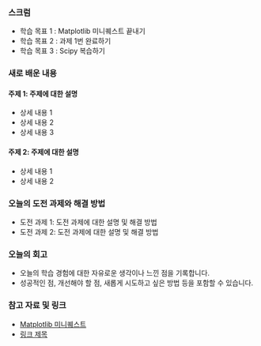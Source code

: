### 스크럼 
- 학습 목표 1 : Matplotlib 미니퀘스트 끝내기
- 학습 목표 2 : 과제 1번 완료하기
- 학습 목표 3 : Scipy 복습하기

### 새로 배운 내용
#### 주제 1: 주제에 대한 설명
- 상세 내용 1
- 상세 내용 2
- 상세 내용 3

#### 주제 2: 주제에 대한 설명
- 상세 내용 1
- 상세 내용 2

### 오늘의 도전 과제와 해결 방법
- 도전 과제 1: 도전 과제에 대한 설명 및 해결 방법
- 도전 과제 2: 도전 과제에 대한 설명 및 해결 방법

### 오늘의 회고
- 오늘의 학습 경험에 대한 자유로운 생각이나 느낀 점을 기록합니다.
- 성공적인 점, 개선해야 할 점, 새롭게 시도하고 싶은 방법 등을 포함할 수 있습니다.

### 참고 자료 및 링크
- [Matplotlib 미니퀘스트](https://colab.research.google.com/drive/11Sfgv6KylPSsGbkPWZTLHhMIUiHs7NtX?usp=sharing)
- [링크 제목](URL)

